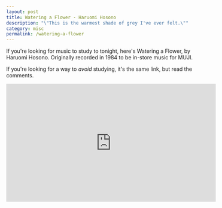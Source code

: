 ```yaml
---
layout: post
title: Watering a Flower - Haruomi Hosono
description: "\"This is the warmest shade of grey I've ever felt.\""
category: misc
permalink: /watering-a-flower
---
```


If you're looking for music to study to tonight, here's Watering a Flower, by Haruomi Hosono. Originally recorded in 1984 to be in-store music for MUJI.

If you're looking for a way to *avoid* studying, it's the same link, but read the comments.

<iframe width="560" height="315" src="https://www.youtube-nocookie.com/embed/34UutDrXV2Q" title="YouTube video player" frameborder="0" allow="accelerometer; autoplay; clipboard-write; encrypted-media; gyroscope; picture-in-picture" allowfullscreen></iframe>